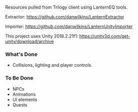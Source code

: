 Resources pulled from Trilogy client using LanternEQ tools.

Extractor: https://github.com/danwilkins/LanternExtractor

Importer: https://github.com/danwilkins/LanternUnityImporter

This project uses Unity 2018.2.21f1: https://unity3d.com/get-unity/download/archive

### What's Done
* Collisions, lighting and player controls.

### To Be Done
* NPCs
* Animations
* UI elements
* Quests